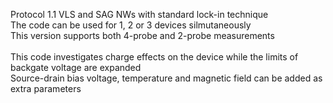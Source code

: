 Protocol 1.1
VLS and SAG NWs with standard lock-in technique
<br>
The code can be used for 1, 2 or 3 devices silmutaneously
<br>
This version supports both 4-probe and 2-probe measurements
<br>
<br>
This code investigates charge effects on the device while the limits of backgate voltage are expanded
<br>
Source-drain bias voltage, temperature and magnetic field can be added as extra parameters

